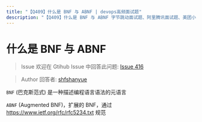 ```yaml
---
title: "【Q409】什么是 BNF 与 ABNF | devops高频面试题"
description: "【Q409】什么是 BNF 与 ABNF 字节跳动面试题、阿里腾讯面试题、美团小米面试题。"
---
```


# 什么是 BNF 与 ABNF

> Issue
> 欢迎在 Gtihub Issue 中回答此问题: [Issue 416](https://github.com/shfshanyue/Daily-Question/issues/416)

> Author
> 回答者: [shfshanyue](https://github.com/shfshanyue)

`BNF` (巴克斯范式) 是一种描述编程语言语法的元语言

`ABNF` (Augmented BNF)，扩展的 BNF，通过 <https://www.ietf.org/rfc/rfc5234.txt> 规范
